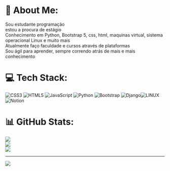 # 💫 About Me:
Sou estudante programação <br>estou a procura de estágio<br>Conhecimento em Python,  Bootstrap 5,  css,  html,  maquinas virtual, sistema operacional Linux  e muito mais <br>Atualmente faço faculdade e cursos através de  plataformas<br>Sou ágil para aprender, sempre correndo atrás de mais e mais conhecimento <br>


# 💻 Tech Stack:
![CSS3](https://img.shields.io/badge/css3-%231572B6.svg?style=for-the-badge&logo=css3&logoColor=white) ![HTML5](https://img.shields.io/badge/html5-%23E34F26.svg?style=for-the-badge&logo=html5&logoColor=white) ![JavaScript](https://img.shields.io/badge/javascript-%23323330.svg?style=for-the-badge&logo=javascript&logoColor=%23F7DF1E) ![Python](https://img.shields.io/badge/python-3670A0?style=for-the-badge&logo=python&logoColor=ffdd54) ![Bootstrap](https://img.shields.io/badge/bootstrap-%23563D7C.svg?style=for-the-badge&logo=bootstrap&logoColor=white) ![Django](https://img.shields.io/badge/django-%23092E20.svg?style=for-the-badge&logo=django&logoColor=white)![LINUX](https://img.shields.io/badge/Linux-FCC624?style=for-the-badge&logo=linux&logoColor=black) ![Notion](https://img.shields.io/badge/Notion-%23000000.svg?style=for-the-badge&logo=notion&logoColor=white)
# 📊 GitHub Stats:
![](https://github-readme-stats.vercel.app/api?username=jcavalcante88&theme=gotham&hide_border=false&include_all_commits=false&count_private=false)<br/>
![](https://github-readme-streak-stats.herokuapp.com/?user=jcavalcante88&theme=gotham&hide_border=false)<br/>
![](https://github-readme-stats.vercel.app/api/top-langs/?username=jcavalcante88&theme=gotham&hide_border=false&include_all_commits=false&count_private=false&layout=compact)

---
[![](https://visitcount.itsvg.in/api?id=jcavalcante88&icon=0&color=0)](https://visitcount.itsvg.in)

<!-- Proudly created with GPRM ( https://gprm.itsvg.in ) -->
